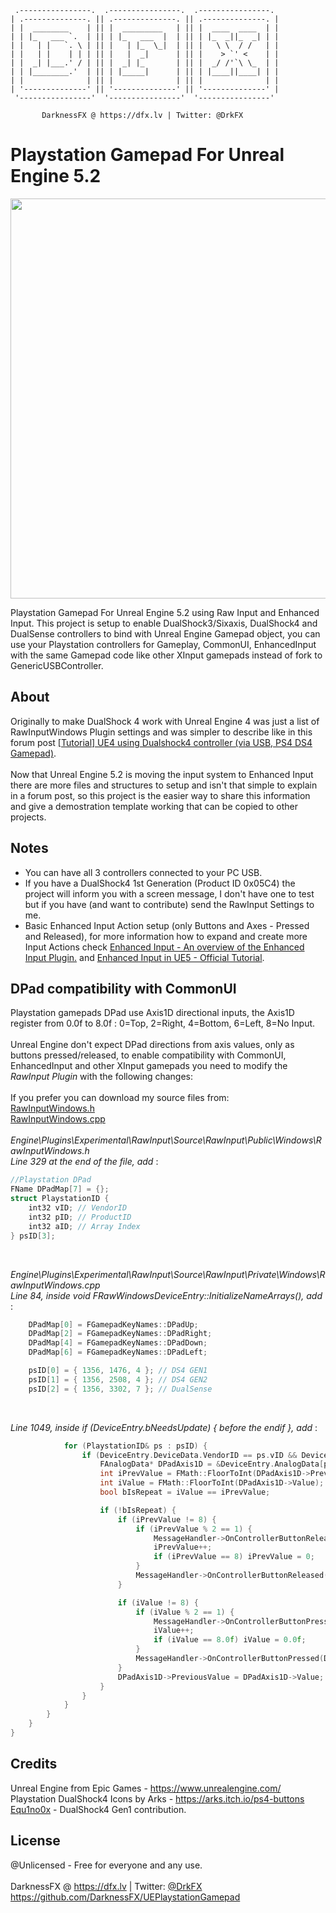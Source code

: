      .----------------.  .----------------.  .----------------. 
    | .--------------. || .--------------. || .--------------. |
    | |  ________    | || |  _________   | || |  ____  ____  | |
    | | |_   ___ `.  | || | |_   ___  |  | || | |_  _||_  _| | |
    | |   | |   `. \ | || |   | |_  \_|  | || |   \ \  / /   | |
    | |   | |    | | | || |   |  _|      | || |    > `' <    | |
    | |  _| |___.' / | || |  _| |_       | || |  _/ /'`\ \_  | |
    | | |________.'  | || | |_____|      | || | |____||____| | |
    | |              | || |              | || |              | |
    | '--------------' || '--------------' || '--------------' |
     '----------------'  '----------------'  '----------------' 

           DarknessFX @ https://dfx.lv | Twitter: @DrkFX

# Playstation Gamepad For Unreal Engine 5.2

<img src="https://repository-images.githubusercontent.com/591609859/7d082190-0d09-44dd-9c24-2451a1da4dc7" width="640px" /> <br/>

Playstation Gamepad For Unreal Engine 5.2 using Raw Input and Enhanced Input. This project is setup to enable DualShock3/Sixaxis, DualShock4 and DualSense controllers to bind with Unreal Engine Gamepad object, you can use your Playstation controllers for Gameplay, CommonUI, EnhancedInput with the same Gamepad code like other XInput gamepads instead of fork to GenericUSBController.<br/>

## About

Originally to make DualShock 4 work with Unreal Engine 4 was just a list of RawInputWindows Plugin settings and was simpler to describe like in this forum post <a href="https://forums.unrealengine.com/t/tutorial-ue4-using-dualshock4-controller-via-usb-ps4-ds4-gamepad/133314" target="_blank">[Tutorial] UE4 using Dualshock4 controller (via USB, PS4 DS4 Gamepad)</a>. <br/><br/>
Now that Unreal Engine 5.2 is moving the input system to Enhanced Input there are more files and structures to setup and isn't that simple to explain in a forum post, so this project is the easier way to share this information and give a demostration template working that can be copied to other projects. <br/>

## Notes

- You can have all 3 controllers connected to your PC USB.
- If you have a DualShock4 1st Generation (Product ID 0x05C4) the project will inform you with a screen message, I don't have one to test but if you have (and want to contribute) send the RawInput Settings to me.
- Basic Enhanced Input Action setup (only Buttons and Axes - Pressed and Released), for more information how to expand and create more Input Actions check <a href="https://docs.unrealengine.com/5.1/en-US/enhanced-input-in-unreal-engine/" target="_blank">Enhanced Input - An overview of the Enhanced Input Plugin.</a> and <a href="https://dev.epicgames.com/community/learning/tutorials/eD13/unreal-engine-enhanced-input-in-ue5" target="_blank">Enhanced Input in UE5 - Official Tutorial</a>.

## DPad compatibility with CommonUI

Playstation gamepads DPad use Axis1D directional inputs, the Axis1D register from 0.0f to 8.0f : 0=Top, 2=Right, 4=Bottom, 6=Left, 8=No Input.<br/><br/>
Unreal Engine don't expect DPad directions from axis values, only as buttons pressed/released, to enable compatibility with CommonUI, EnhancedInput and other XInput gamepads you need to modify the *RawInput Plugin* with the following changes:<br/><br/>
If you prefer you can download my source files from:<br/>
<a href="https://github.com/DarknessFX/UEPlaystationGamepad/tree/main/.git_files/RawInputWindows.h" target="_blank">RawInputWindows.h</a><br/>
<a href="https://github.com/DarknessFX/UEPlaystationGamepad/tree/main/.git_files/RawInputWindows.cpp" target="_blank">RawInputWindows.cpp</a><br/>
<br/>
*Engine\Plugins\Experimental\RawInput\Source\RawInput\Public\Windows\RawInputWindows.h*<br/>
*Line 329 at the end of the file, add* :<br/>
```c++
//Playstation DPad
FName DPadMap[7] = {};
struct PlaystationID {
	int32 vID; // VendorID
	int32 pID; // ProductID
	int32 aID; // Array Index
} psID[3];
```
<br/>

*Engine\Plugins\Experimental\RawInput\Source\RawInput\Private\Windows\RawInputWindows.cpp*<br/>
*Line 84, inside void FRawWindowsDeviceEntry::InitializeNameArrays(), add* : <br/>
```c++
	DPadMap[0] = FGamepadKeyNames::DPadUp;
	DPadMap[2] = FGamepadKeyNames::DPadRight;
	DPadMap[4] = FGamepadKeyNames::DPadDown;
	DPadMap[6] = FGamepadKeyNames::DPadLeft;

	psID[0] = { 1356, 1476, 4 }; // DS4 GEN1
	psID[1] = { 1356, 2508, 4 }; // DS4 GEN2
	psID[2] = { 1356, 3302, 7 }; // DualSense
```
<br/>

*Line 1049, inside if (DeviceEntry.bNeedsUpdate) { before the endif }, add* : <br/>
```c++
			for (PlaystationID& ps : psID) {
				if (DeviceEntry.DeviceData.VendorID == ps.vID && DeviceEntry.DeviceData.ProductID == ps.pID) {
					FAnalogData* DPadAxis1D = &DeviceEntry.AnalogData[ps.aID];
					int iPrevValue = FMath::FloorToInt(DPadAxis1D->PreviousValue);
					int iValue = FMath::FloorToInt(DPadAxis1D->Value);
					bool bIsRepeat = iValue == iPrevValue;

					if (!bIsRepeat) {
						if (iPrevValue != 8) {
							if (iPrevValue % 2 == 1) {
								MessageHandler->OnControllerButtonReleased(DPadMap[iPrevValue - 1], UserId, DeviceId, bIsRepeat);
								iPrevValue++;
								if (iPrevValue == 8) iPrevValue = 0;
							}
							MessageHandler->OnControllerButtonReleased(DPadMap[iPrevValue], UserId, DeviceId, bIsRepeat);
						}

						if (iValue != 8) {
							if (iValue % 2 == 1) {
								MessageHandler->OnControllerButtonPressed(DPadMap[iValue - 1], UserId, DeviceId, bIsRepeat);
								iValue++;
								if (iValue == 8.0f) iValue = 0.0f;
							}
							MessageHandler->OnControllerButtonPressed(DPadMap[iValue], UserId, DeviceId, bIsRepeat);
						}
						DPadAxis1D->PreviousValue = DPadAxis1D->Value;
					}
				}
			}
		}
	}
}
```

## Credits

Unreal Engine from Epic Games - https://www.unrealengine.com/ <br/>
Playstation DualShock4 Icons by Arks - https://arks.itch.io/ps4-buttons <br/>
<a href="https://github.com/Equ1no0x">Equ1no0x</a> - DualShock4 Gen1 contribution. <br/>

## License

@Unlicensed - Free for everyone and any use. <br/><br/>
DarknessFX @ <a href="https://dfx.lv" target="_blank">https://dfx.lv</a> | Twitter: <a href="https://twitter.com/DrkFX" target="_blank">@DrkFX</a> <br/>https://github.com/DarknessFX/UEPlaystationGamepad
